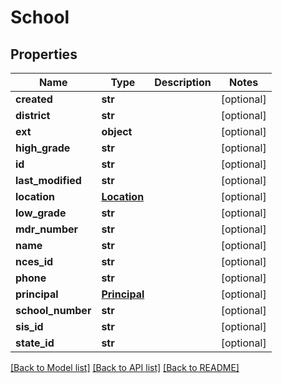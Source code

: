 # School

## Properties
Name | Type | Description | Notes
------------ | ------------- | ------------- | -------------
**created** | **str** |  | [optional] 
**district** | **str** |  | [optional] 
**ext** | **object** |  | [optional] 
**high_grade** | **str** |  | [optional] 
**id** | **str** |  | [optional] 
**last_modified** | **str** |  | [optional] 
**location** | [**Location**](Location.md) |  | [optional] 
**low_grade** | **str** |  | [optional] 
**mdr_number** | **str** |  | [optional] 
**name** | **str** |  | [optional] 
**nces_id** | **str** |  | [optional] 
**phone** | **str** |  | [optional] 
**principal** | [**Principal**](Principal.md) |  | [optional] 
**school_number** | **str** |  | [optional] 
**sis_id** | **str** |  | [optional] 
**state_id** | **str** |  | [optional] 

[[Back to Model list]](../README.md#documentation-for-models) [[Back to API list]](../README.md#documentation-for-api-endpoints) [[Back to README]](../README.md)

